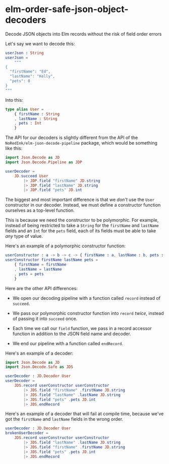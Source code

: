 # elm-order-safe-json-object-decoders

Decode JSON objects into Elm records without the risk of field order errors

Let's say we want to decode this:
```elm
userJson : String
userJson =
    """
{
  "firstName": "Ed",
  "lastName": "Kelly",
  "pets": 0
}
"""
```


Into this:


```elm
type alias User =
    { firstName : String
    , lastName : String
    , pets : Int
    }
```


The API for our decoders is slightly different from the API of the
`NoRedInk/elm-json-decode-pipeline` package, which would be something
like this:

```elm
import Json.Decode as JD
import Json.Decode.Pipeline as JDP

userDecoder = 
    JD.succeed User
        |> JDP.field "firstName" JD.string
        |> JDP.field "lastName" JD.string
        |> JDP.field "pets" JD.int
```

The biggest and most important difference is that we _don't_ use the `User` 
constructor in our decoder. Instead, we must define a constructor function 
ourselves as a top-level function.

This is because we need the constructor to be polymorphic. For example,
instead of being restricted to take a `String` for the `firstName` and 
`lastName` fields and an `Int` for the `pets` field, each of its fields 
must be able to take _any_ type of value.

Here's an example of a polymorphic constructor function:

```elm
userConstructor : a -> b -> c -> { firstName : a, lastName : b, pets : c }
userConstructor firstName lastName pets =
    { firstName = firstName
    , lastName = lastName
    , pets = pets
    }
```

Here are the other API differences:

* We open our decoding pipeline with a function called `record` instead
  of `succeed`. 
  
* We pass our polymorphic constructor function into `record`
  _twice_, instead of passing it into `succeed` once.

* Each time we call our `field` function, we pass in a record
  accessor function in addition to the JSON field name and decoder.

* We end our pipeline with a function called `endRecord`.

Here's an example of a decoder:

```elm
import Json.Decode as JD
import Json.Decode.Safe as JDS

userDecoder : JD.Decoder User
userDecoder =
    JDS.record userConstructor userConstructor
        |> JDS.field "firstName" .firstName JD.string
        |> JDS.field "lastName" .lastName JD.string
        |> JDS.field "pets" .pets JD.int
        |> JDS.endRecord
```


Here's an example of a decoder that will fail at compile time,
because we've got the `firstName` and `lastName` fields in the wrong
order.

```elm
userDecoder : JD.Decoder User
brokenUserDecoder =
    JDS.record userConstructor userConstructor
        |> JDS.field "lastName" .lastName JD.string
        |> JDS.field "firstName" .firstName JD.string
        |> JDS.field "pets" .pets JD.int
        |> JDS.endRecord
```
